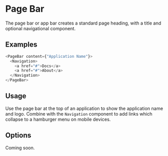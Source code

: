 # Page Bar

The page bar or app bar creates a standard page heading, with a title and optional navigational component.

## Examples

```javascript
<PageBar content={"Application Name"}>
  <Navigation>
    <a href="#">Docs</a>
    <a href="#">About</a>
  </Navigation>
</PageBar>
```

## Usage

Use the page bar at the top of an application to show the application name and logo. Combine with the `Navigation` component to add links which collapse to a hamburger menu on mobile devices.

## Options

Coming soon.

